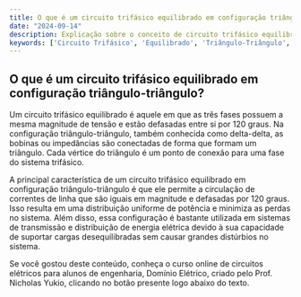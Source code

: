 ```yaml
---
title: O que é um circuito trifásico equilibrado em configuração triângulo-triângulo?
date: "2024-09-14"
description: Explicação sobre o conceito de circuito trifásico equilibrado em configuração triângulo-triângulo.
keywords: ['Circuito Trifásico', 'Equilibrado', 'Triângulo-Triângulo', 'Conceito']
---
```


## O que é um circuito trifásico equilibrado em configuração triângulo-triângulo?

Um circuito trifásico equilibrado é aquele em que as três fases possuem a mesma magnitude de tensão e estão defasadas entre si por 120 graus. Na configuração triângulo-triângulo, também conhecida como delta-delta, as bobinas ou impedâncias são conectadas de forma que formam um triângulo. Cada vértice do triângulo é um ponto de conexão para uma fase do sistema trifásico.

A principal característica de um circuito trifásico equilibrado em configuração triângulo-triângulo é que ele permite a circulação de correntes de linha que são iguais em magnitude e defasadas por 120 graus. Isso resulta em uma distribuição uniforme de potência e minimiza as perdas no sistema. Além disso, essa configuração é bastante utilizada em sistemas de transmissão e distribuição de energia elétrica devido à sua capacidade de suportar cargas desequilibradas sem causar grandes distúrbios no sistema.

Se você gostou deste conteúdo, conheça o curso online de circuitos elétricos para alunos de engenharia, Domínio Elétrico, criado pelo Prof. Nicholas Yukio, clicando no botão presente logo abaixo do texto.